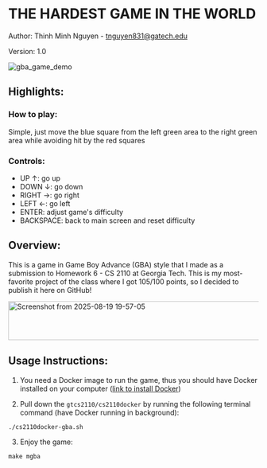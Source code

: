 # THE HARDEST GAME IN THE WORLD

Author: Thinh Minh Nguyen - tnguyen831@gatech.edu

Version: 1.0

![gba_game_demo](https://github.com/user-attachments/assets/64a6287f-4f76-4c03-9533-93651cca16db)

## Highlights:

### How to play:
Simple, just move the blue square from the left green area to the right green area while avoiding hit by the red squares

### Controls: 
- UP $\uparrow$: go up
- DOWN $\downarrow$: go down
- RIGHT $\rightarrow$: go right
- LEFT $\leftarrow$: go left
- ENTER: adjust game's difficulty
- BACKSPACE: back to main screen and reset difficulty

## Overview:
This is a game in Game Boy Advance (GBA) style that I made as a submission to Homework 6 - CS 2110 at Georgia Tech. This is my most-favorite project of the class where I got 105/100 points, so I decided to publish it here on GitHub!

<img width="1529" height="78" alt="Screenshot from 2025-08-19 19-57-05" src="https://github.com/user-attachments/assets/886e4b4e-734d-4357-b996-08c496e96993" />

## Usage Instructions:
1. You need a Docker image to run the game, thus you should have Docker installed on your computer ([link to install Docker](https://docs.docker.com/desktop/setup/install/mac-install/))

2. Pull down the ```gtcs2110/cs2110docker``` by running the following terminal command (have Docker running in background):

```
./cs2110docker-gba.sh
```

3. Enjoy the game:

```
make mgba
```
